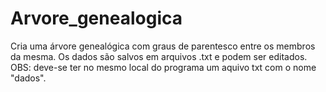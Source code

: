 # Arvore_genealogica
Cria uma árvore genealógica com graus de parentesco entre os membros da mesma. Os dados são salvos em arquivos .txt e podem ser editados.  
OBS: deve-se ter no mesmo local do programa um aquivo txt com o nome "dados".
